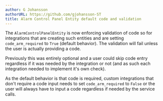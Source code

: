 ```yaml
---
author: G Johansson
authorURL: https://github.com/gjohansson-ST
title: Alarm Control Panel Entity default code and validation
---
```


The `AlarmControlPanelEntity` is now enforcing validation of code so for integrations that are creating such entities and are setting `code_arm_required` to `True` (default behavior). The validation will fail unless the user is actually providing a code.

Previously this was entirely optional and a user could skip code entry regardless if it was needed by the integration or not (and as such each integration needed to implement it's own check).

As the default behavior is that code is required, custom integrations that don't require a code input needs to set `code_arm_required` to `False` or the user will always have to input a code regardless if needed by the service calls.
